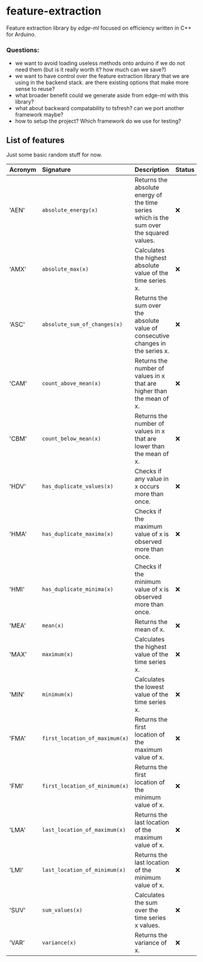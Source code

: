 # feature-extraction
Feature extraction library by _edge-ml_ focused on efficiency written in C++ for Arduino.

### Questions:
- we want to avoid loading useless methods onto arduino if we do not need them (but is it really worth it? how much can we save?)
- we want to have control over the feature extraction library that we are using in the backend stack. are there existing options that make more sense to reuse?
- what broader benefit could we generate aside from edge-ml with this library?
- what about backward compatability to tsfresh? can we port another framework maybe?
- how to setup the project? Which framework do we use for testing?

## List of features
Just some basic random stuff for now.

| Acronym   | Signature                      | Description                                                                              | Status  |
| :-------- | :----------------------------- | :--------------------------------------------------------------------------------------- | :-----  |
|  'AEN'    | `absolute_energy(x)`           | Returns the absolute energy of the time series which is the sum over the squared values. | ❌     |
|  'AMX'    | `absolute_max(x)`              | Calculates the highest absolute value of the time series x.                              | ❌     |
|  'ASC'    | `absolute_sum_of_changes(x)`   | Returns the sum over the absolute value of consecutive changes in the series x.          | ❌     |
|  'CAM'    | `count_above_mean(x)`          | Returns the number of values in x that are higher than the mean of x.                    | ❌     |
|  'CBM'    | `count_below_mean(x)`          | Returns the number of values in x that are lower than the mean of x.                     | ❌     |
|  'HDV'    | `has_duplicate_values(x)`      | Checks if any value in x occurs more than once.                                          | ❌     |
|  'HMA'    | `has_duplicate_maxima(x)`      | Checks if the maximum value of x is observed more than once.                             | ❌     |
|  'HMI'    | `has_duplicate_minima(x)`      | Checks if the minimum value of x is observed more than once.                             | ❌     |
|  'MEA'    | `mean(x)`                      | Returns the mean of x.                                                                   | ❌     |
|  'MAX'    | `maximum(x)`                   | Calculates the highest value of the time series x.                                       | ❌     |
|  'MIN'    | `minimum(x)`                   | Calculates the lowest value of the time series x.                                        | ❌     |
|  'FMA'    | `first_location_of_maximum(x)` | Returns the first location of the maximum value of x.                                    | ❌     |
|  'FMI'    | `first_location_of_minimum(x)` | Returns the first location of the minimum value of x.                                    | ❌     |
|  'LMA'    | `last_location_of_maximum(x)`  | Returns the last location of the maximum value of x.                                     | ❌     |
|  'LMI'    | `last_location_of_minimum(x)`  | Returns the last location of the minimum value of x.                                     | ❌     |
|  'SUV'    | `sum_values(x)`                | Calculates the sum over the time series x values.                                        | ❌     |
|  'VAR'    | `variance(x)  `                | Returns the variance of x.                                                               | ❌     |
